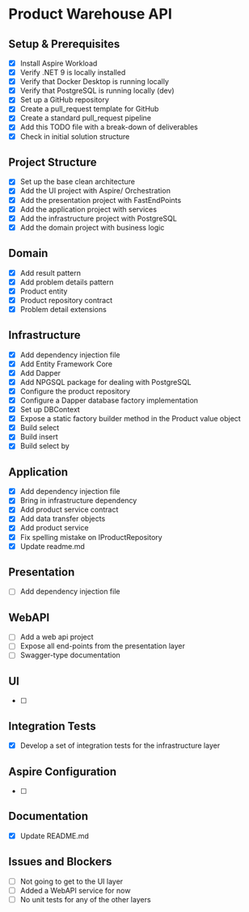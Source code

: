 # Product Warehouse API

## Setup & Prerequisites
- [x] Install Aspire Workload
- [x] Verify .NET 9 is locally installed
- [x] Verify that Docker Desktop is running locally
- [x] Verify that PostgreSQL is running locally (dev)
- [x] Set up a GitHub repository
- [x] Create a pull_request template for GitHub
- [x] Create a standard pull_request pipeline
- [x] Add this TODO file with a break-down of deliverables
- [x] Check in initial solution structure

## Project Structure
- [x] Set up the base clean architecture
- [x] Add the UI project with Aspire/ Orchestration
- [x] Add the presentation project with FastEndPoints
- [x] Add the application project with services
- [x] Add the infrastructure project with PostgreSQL
- [x] Add the domain project with business logic

## Domain
- [x] Add result pattern
- [x] Add problem details pattern
- [x] Product entity
- [x] Product repository contract
- [x] Problem detail extensions

## Infrastructure
- [x] Add dependency injection file
- [x] Add Entity Framework Core
- [x] Add Dapper
- [x] Add NPGSQL package for dealing with PostgreSQL
- [x] Configure the product repository
- [x] Configure a Dapper database factory implementation
- [x] Set up DBContext
- [x] Expose a static factory builder method in the Product value object
- [x] Build select
- [x] Build insert
- [x] Build select by

## Application
- [x] Add dependency injection file
- [x] Bring in infrastructure dependency
- [x] Add product service contract
- [x] Add data transfer objects
- [x] Add product service
- [x] Fix spelling mistake on IProductRepository
- [x] Update readme.md

## Presentation
- [ ] Add dependency injection file

## WebAPI
- [ ] Add a web api project
- [ ] Expose all end-points from the presentation layer
- [ ] Swagger-type documentation

## UI
- [ ]

## Integration Tests
- [x] Develop a set of integration tests for the infrastructure layer

## Aspire Configuration
- [ ]

## Documentation
- [x] Update README.md

## Issues and Blockers
- [ ] Not going to get to the UI layer
- [ ] Added a WebAPI service for now
- [ ] No unit tests for any of the other layers